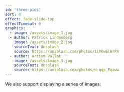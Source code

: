 ```yaml
---
id: 'three-pics'
sort: 4
effect: fade-slide-top
effectTimeout: 0
graphics:
  - image: /assets/image_1.jpg
  - author: Patrick Lindenberg
    image: /assets/image_2.jpg
    sourceText: Unsplash
    source: https://unsplash.com/photos/1iVKwElWrPA
  - author: Artiom Vallat
    image: /assets/image_3.jpg
    sourceText: Unsplash
    source: https://unsplash.com/photos/H-qqp_Eqaww
---
```


We also support displaying a series of images:
